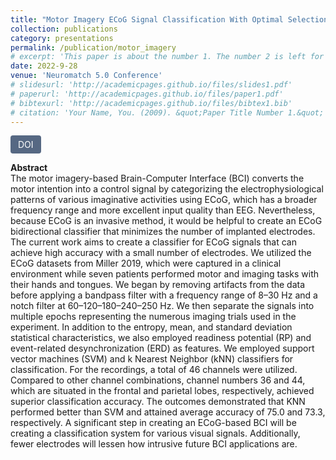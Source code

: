 ```yaml
---
title: "Motor Imagery ECoG Signal Classification With Optimal Selection Of Minimum Electrodes"
collection: publications
category: presentations
permalink: /publication/motor_imagery
# excerpt: 'This paper is about the number 1. The number 2 is left for future work.'
date: 2022-9-28 
venue: 'Neuromatch 5.0 Conference'
# slidesurl: 'http://academicpages.github.io/files/slides1.pdf'
# paperurl: 'http://academicpages.github.io/files/paper1.pdf'
# bibtexurl: 'http://academicpages.github.io/files/bibtex1.bib'
# citation: 'Your Name, You. (2009). &quot;Paper Title Number 1.&quot; <i>Journal 1</i>. 1(1).'
---
```

<a href="https://doi.org/10.57736/nmc-ae69-494c" target="_blank" style="display: inline-block; padding: 6px 12px; background-color: #566883; color: white; text-decoration: none; border-radius: 4px;">DOI</a>

**Abstract**  
 The motor imagery-based Brain-Computer Interface (BCI) converts the motor intention into a control signal by categorizing the electrophysiological patterns of various imaginative activities using ECoG, which has a broader frequency range and more excellent input quality than EEG. Nevertheless, because ECoG is an invasive method, it would be helpful to create an ECoG bidirectional classifier that minimizes the number of implanted electrodes. The current work aims to create a classifier for ECoG signals that can achieve high accuracy with a small number of electrodes. We utilized the ECoG datasets from Miller 2019, which were captured in a clinical environment while seven patients performed motor and imaging tasks with their hands and tongues. We began by removing artifacts from the data before applying a bandpass filter with a frequency range of 8–30 Hz and a notch filter at 60–120–180–240–250 Hz. We then separate the signals into multiple epochs representing the numerous imaging trials used in the experiment. In addition to the entropy, mean, and standard deviation statistical characteristics, we also employed readiness potential (RP) and event-related desynchronization (ERD) as features. We employed support vector machines (SVM) and k Nearest Neighbor (kNN) classifiers for classification. For the recordings, a total of 46 channels were utilized. Compared to other channel combinations, channel numbers 36 and 44, which are situated in the frontal and parietal lobes, respectively, achieved superior classification accuracy. The outcomes demonstrated that KNN performed better than SVM and attained average accuracy of 75.0 and 73.3, respectively. A significant step in creating an ECoG-based BCI will be creating a classification system for various visual signals. Additionally, fewer electrodes will lessen how intrusive future BCI applications are.
